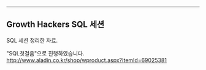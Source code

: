 ------------------------
Growth Hackers SQL 세션
------------------------

SQL 세션 정리한 자료.

"SQL첫걸음"으로 진행하였습니다.
http://www.aladin.co.kr/shop/wproduct.aspx?ItemId=69025381
